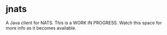 # jnats
A Java client for NATS.
This is a WORK IN PROGRESS. 
Watch this space for more info as it becomes available.
